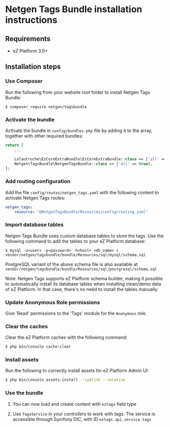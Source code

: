 Netgen Tags Bundle installation instructions
============================================

Requirements
------------

* eZ Platform 3.0+

Installation steps
------------------

### Use Composer

Run the following from your website root folder to install Netgen Tags Bundle:

```
$ composer require netgen/tagsbundle
```

### Activate the bundle

Activate the bundle in `config/bundles.php` file by adding it to the array, together with other required bundles:

```php
return [
    ...

    Lolautruche\EzCoreExtraBundle\EzCoreExtraBundle::class => ['all' => true],
    Netgen\TagsBundle\NetgenTagsBundle::class => ['all' => true],
];
```

### Add routing configuration

Add the file `config/routes/netgen_tags.yaml` with the following content to activate Netgen Tags routes:

```yml
netgen_tags:
    resource: "@NetgenTagsBundle/Resources/config/routing.yaml"
```

### Import database tables

Netgen Tags Bundle uses custom database tables to store the tags. Use the following command to add the tables to your eZ Platform database:

```
$ mysql -u<user> -p<password> -h<host> <db_name> < vendor/netgen/tagsbundle/bundle/Resources/sql/mysql/schema.sql
```

PostgreSQL variant of the above schema file is also available at `vendor/netgen/tagsbundle/bundle/Resources/sql/postgresql/schema.sql`

Note: Netgen Tags supports eZ Platform schema builder, making it possible to automatically install its database tables when installing
clean/demo data of eZ Platform. In that case, there's no need to install the tables manually.

### Update Anonymous Role permissions

Give 'Read' permissions to the 'Tags' module for the `Anonymous` role.

### Clear the caches

Clear the eZ Platform caches with the following command:

```bash
$ php bin/console cache:clear
```

### Install assets

Run the following to correctly install assets for eZ Platform Admin UI:

```bash
$ php bin/console assets:install --symlink --relative
```

### Use the bundle

1) You can now load and create content with `eztags` field type

2) Use `TagsService` in your controllers to work with tags. The service is accessible through Symfony DIC, with ID `eztags.api.service.tags`
